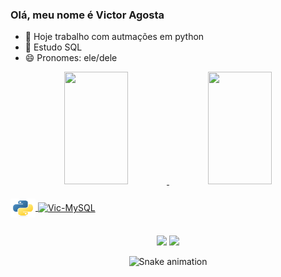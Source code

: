 ### Olá, meu nome é Victor Agosta

- 🔭 Hoje trabalho com autmações em python
- 🌱 Estudo SQL
- 😄 Pronomes: ele/dele

<div align="center">
  <a href="https://github.com/VictorAgosta">
  <img width="45%" height="180em" src="https://github-readme-stats.vercel.app/api?username=VictorAgosta&show_icons=true&theme=cobalt&include_all_commits=true&count_private=true"/>
  <img width="45%" height="180em" src="https://github-readme-stats.vercel.app/api/top-langs/?username=VictorAgosta&layout=compact&langs_count=7&theme=cobalt"/>
</div>

####
  
<div>
  <img align="center" alt="Vic-Python" height="30" width="40" src="https://raw.githubusercontent.com/devicons/devicon/master/icons/python/python-original.svg"/>
  <img align="center" alt="Vic-MySQL" height="30" width="40" src="https://cdn.jsdelivr.net/gh/devicons/devicon/icons/mysql/mysql-plain.svg"/>
</div>

##
  
<div align="center">
  <a href = "mailto:victormagosta@gmail.com"><img src="https://img.shields.io/badge/-Gmail-%23333?style=for-the-badge&logo=gmail&logoColor=red" target="_blank"></a>
  <a href="https://www.linkedin.com/in/victor-m-agosta" target="_blank"><img src="https://img.shields.io/badge/-LinkedIn-%230077B5?style=for-the-badge&logo=linkedin&logoColor=white" target="_blank"></a> 
 
  ![Snake animation](https://github.com/VictorAgosta/VictorAgosta/blob/output/github-contribution-grid-snake.svg)

</div>
  
